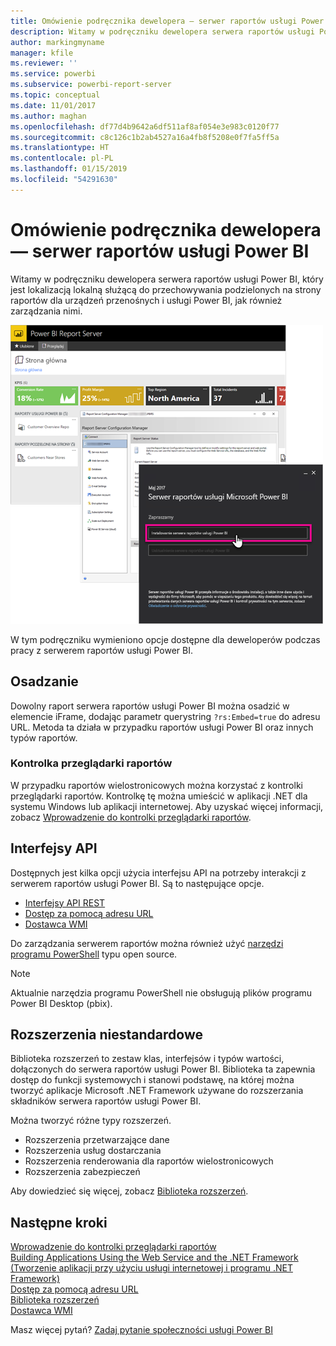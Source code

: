 ```yaml
---
title: Omówienie podręcznika dewelopera — serwer raportów usługi Power BI
description: Witamy w podręczniku dewelopera serwera raportów usługi Power BI, który jest lokalizacją lokalną służącą do przechowywania podzielonych na strony raportów dla urządzeń przenośnych i usługi Power BI, jak również zarządzania nimi.
author: markingmyname
manager: kfile
ms.reviewer: ''
ms.service: powerbi
ms.subservice: powerbi-report-server
ms.topic: conceptual
ms.date: 11/01/2017
ms.author: maghan
ms.openlocfilehash: df77d4b9642a6df511af8af054e3e983c0120f77
ms.sourcegitcommit: c8c126c1b2ab4527a16a4fb8f5208e0f7fa5ff5a
ms.translationtype: HT
ms.contentlocale: pl-PL
ms.lasthandoff: 01/15/2019
ms.locfileid: "54291630"
---
```

# <a name="developer-handbook-overview-power-bi-report-server"></a>Omówienie podręcznika dewelopera — serwer raportów usługi Power BI
Witamy w podręczniku dewelopera serwera raportów usługi Power BI, który jest lokalizacją lokalną służącą do przechowywania podzielonych na strony raportów dla urządzeń przenośnych i usługi Power BI, jak również zarządzania nimi.

![](media/developer-handbook-overview/admin-handbook.png)

W tym podręczniku wymieniono opcje dostępne dla deweloperów podczas pracy z serwerem raportów usługi Power BI.

## <a name="embedding"></a>Osadzanie
Dowolny raport serwera raportów usługi Power BI można osadzić w elemencie iFrame, dodając parametr querystring `?rs:Embed=true` do adresu URL. Metoda ta działa w przypadku raportów usługi Power BI oraz innych typów raportów.

### <a name="report-viewer-control"></a>Kontrolka przeglądarki raportów
W przypadku raportów wielostronicowych można korzystać z kontrolki przeglądarki raportów. Kontrolkę tę można umieścić w aplikacji .NET dla systemu Windows lub aplikacji internetowej. Aby uzyskać więcej informacji, zobacz [Wprowadzenie do kontrolki przeglądarki raportów](https://docs.microsoft.com/sql/reporting-services/application-integration/integrating-reporting-services-using-reportviewer-controls-get-started).

## <a name="apis"></a>Interfejsy API
Dostępnych jest kilka opcji użycia interfejsu API na potrzeby interakcji z serwerem raportów usługi Power BI. Są to następujące opcje.

* [Interfejsy API REST](rest-api.md)
* [Dostęp za pomocą adresu URL](https://docs.microsoft.com/sql/reporting-services/url-access-ssrs)
* [Dostawca WMI](https://docs.microsoft.com/sql/reporting-services/wmi-provider-library-reference/reporting-services-wmi-provider-library-reference-ssrs)

Do zarządzania serwerem raportów można również użyć [narzędzi programu PowerShell](https://github.com/Microsoft/ReportingServicesTools) typu open source.

> [!NOTE]
> Aktualnie narzędzia programu PowerShell nie obsługują plików programu Power BI Desktop (pbix).
> 
> 

## <a name="custom-extensions"></a>Rozszerzenia niestandardowe
Biblioteka rozszerzeń to zestaw klas, interfejsów i typów wartości, dołączonych do serwera raportów usługi Power BI. Biblioteka ta zapewnia dostęp do funkcji systemowych i stanowi podstawę, na której można tworzyć aplikacje Microsoft .NET Framework używane do rozszerzania składników serwera raportów usługi Power BI.

Można tworzyć różne typy rozszerzeń.

* Rozszerzenia przetwarzające dane
* Rozszerzenia usług dostarczania
* Rozszerzenia renderowania dla raportów wielostronicowych
* Rozszerzenia zabezpieczeń

Aby dowiedzieć się więcej, zobacz [Biblioteka rozszerzeń](https://docs.microsoft.com/sql/reporting-services/extensions/reporting-services-extension-library).

## <a name="next-steps"></a>Następne kroki
[Wprowadzenie do kontrolki przeglądarki raportów](https://docs.microsoft.com/sql/reporting-services/application-integration/integrating-reporting-services-using-reportviewer-controls-get-started)  
[Building Applications Using the Web Service and the .NET Framework (Tworzenie aplikacji przy użyciu usługi internetowej i programu .NET Framework)](https://docs.microsoft.com/sql/reporting-services/report-server-web-service/net-framework/building-applications-using-the-web-service-and-the-net-framework)  
[Dostęp za pomocą adresu URL](https://docs.microsoft.com/sql/reporting-services/url-access-ssrs)  
[Biblioteka rozszerzeń](https://docs.microsoft.com/sql/reporting-services/extensions/reporting-services-extension-library)  
[Dostawca WMI](https://docs.microsoft.com/sql/reporting-services/wmi-provider-library-reference/reporting-services-wmi-provider-library-reference-ssrs)

Masz więcej pytań? [Zadaj pytanie społeczności usługi Power BI](https://community.powerbi.com/)

